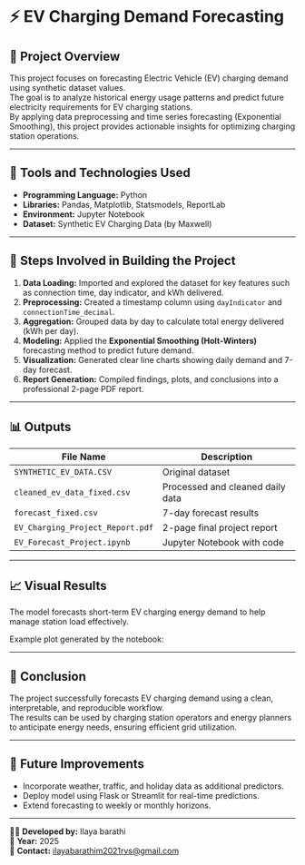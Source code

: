 # ⚡ EV Charging Demand Forecasting

## 📘 Project Overview
This project focuses on forecasting Electric Vehicle (EV) charging demand using synthetic dataset values.  
The goal is to analyze historical energy usage patterns and predict future electricity requirements for EV charging stations.  
By applying data preprocessing and time series forecasting (Exponential Smoothing), this project provides actionable insights for optimizing charging station operations.

---

## 🧰 Tools and Technologies Used
- **Programming Language:** Python  
- **Libraries:** Pandas, Matplotlib, Statsmodels, ReportLab  
- **Environment:** Jupyter Notebook  
- **Dataset:** Synthetic EV Charging Data (by Maxwell)  

---

## 🧠 Steps Involved in Building the Project
1. **Data Loading:** Imported and explored the dataset for key features such as connection time, day indicator, and kWh delivered.  
2. **Preprocessing:** Created a timestamp column using `dayIndicator` and `connectionTime_decimal`.  
3. **Aggregation:** Grouped data by day to calculate total energy delivered (kWh per day).  
4. **Modeling:** Applied the **Exponential Smoothing (Holt-Winters)** forecasting method to predict future demand.  
5. **Visualization:** Generated clear line charts showing daily demand and 7-day forecast.  
6. **Report Generation:** Compiled findings, plots, and conclusions into a professional 2-page PDF report.

---

## 📊 Outputs
| File Name | Description |
|------------|-------------|
| `SYNTHETIC_EV_DATA.CSV` | Original dataset |
| `cleaned_ev_data_fixed.csv` | Processed and cleaned daily data |
| `forecast_fixed.csv` | 7-day forecast results |
| `EV_Charging_Project_Report.pdf` | 2-page final project report |
| `EV_Forecast_Project.ipynb` | Jupyter Notebook with code |

---

## 📈 Visual Results
The model forecasts short-term EV charging energy demand to help manage station load effectively.

Example plot generated by the notebook:


---

## 🧾 Conclusion
The project successfully forecasts EV charging demand using a clean, interpretable, and reproducible workflow.  
The results can be used by charging station operators and energy planners to anticipate energy needs, ensuring efficient grid utilization.

---

## 🚀 Future Improvements
- Incorporate weather, traffic, and holiday data as additional predictors.  
- Deploy model using Flask or Streamlit for real-time predictions.  
- Extend forecasting to weekly or monthly horizons.

---

👨‍💻 **Developed by:** Ilaya barathi   
📅 **Year:** 2025  
📧 **Contact:** ilayabarathim2021rvs@gmail.com  


